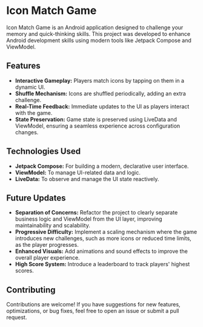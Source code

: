 # Icon Match Game

Icon Match Game is an Android application designed to challenge your memory and quick-thinking skills. This project was developed to enhance Android development skills using modern tools like Jetpack Compose and ViewModel.

## **Features**
- **Interactive Gameplay:** Players match icons by tapping on them in a dynamic UI.
- **Shuffle Mechanism:** Icons are shuffled periodically, adding an extra challenge.
- **Real-Time Feedback:** Immediate updates to the UI as players interact with the game.
- **State Preservation:** Game state is preserved using LiveData and ViewModel, ensuring a seamless experience across configuration changes.

## **Technologies Used**
- **Jetpack Compose:** For building a modern, declarative user interface.
- **ViewModel:** To manage UI-related data and logic.
- **LiveData:** To observe and manage the UI state reactively.

## **Future Updates**
- **Separation of Concerns:** Refactor the project to clearly separate business logic and ViewModel from the UI layer, improving maintainability and scalability.
- **Progressive Difficulty:** Implement a scaling mechanism where the game introduces new challenges, such as more icons or reduced time limits, as the player progresses.
- **Enhanced Visuals:** Add animations and sound effects to improve the overall player experience.
- **High Score System:** Introduce a leaderboard to track players' highest scores.

## **Contributing**
Contributions are welcome! If you have suggestions for new features, optimizations, or bug fixes, feel free to open an issue or submit a pull request. 
